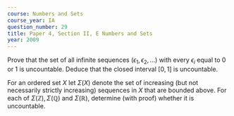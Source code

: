 ```yaml
---
course: Numbers and Sets
course_year: IA
question_number: 29
title: Paper 4, Section II, E Numbers and Sets
year: 2009
---
```




Prove that the set of all infinite sequences $\left(\epsilon_{1}, \epsilon_{2}, \ldots\right)$ with every $\epsilon_{i}$ equal to 0 or 1 is uncountable. Deduce that the closed interval $[0,1]$ is uncountable.

For an ordered set $X$ let $\Sigma(X)$ denote the set of increasing (but not necessarily strictly increasing) sequences in $X$ that are bounded above. For each of $\Sigma(\mathbb{Z}), \Sigma(\mathbb{Q})$ and $\Sigma(\mathbb{R})$, determine (with proof) whether it is uncountable.